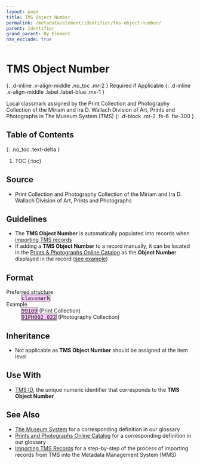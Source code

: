 ```yaml
---
layout: page
title: TMS Object Number
permalink: /metadata/element/identifier/tms-object-number/
parent: Identifier
grand_parent: By Element
nav_exclude: true
---
```


# TMS Object Number
{: .d-inline .v-align-middle .no_toc .mr-2 }
Required if Applicable
{: .d-inline .v-align-middle .label .label-blue .mx-1 }

Local classmark assigned by the Print Collection and Photography Collection of the Miriam and Ira D. Wallach Division of Art, Prints and Photographs in The Museum System (TMS)
{: .d-block .mt-2 .fs-6 .fw-300 }

## Table of Contents
{: .no_toc .text-delta }

1. TOC
{:toc}

## Source
- Print Collection and Photography Collection of the Miriam and Ira D. Wallach Division of Art, Prints and Photographs

## Guidelines
- The **TMS Object Number** is automatically populated into records when [importing TMS records](/metadata-documentation/workflows/importing/tms/)
- If adding a **TMS Object Number** to a record manually, it can be located in the [Prints & Photographs Online Catalog](https://wallachprintsandphotos.nypl.org/) as the **Object Numbe**r displayed in the record ([see example](https://wallachprintsandphotos.nypl.org/catalog/302742#:~:text=Object%20Number%3A-,99109,-Description%3A))

## Format

<dl>
<dt>Preferred structure</dt>
<dd><tt><span style="background: #ffccff; border: 1px solid #5c5962;">classmark</span></tt></dd>
<dt>Example</dt>
<dd><a href="https://metadata.nypl.org/items/3371530?section=desc_md#:~:text=TMS%20Object%20Number%3A-,99109,-Location"><tt><span style="background: #ffccff; border: 1px solid #5c5962;">99109</span></tt></a> (Print Collection)<br><a href="https://metadata.nypl.org/items/4310314?section=desc_md#:~:text=TMS%20Object%20Number%3A-,91PH002.022,-Location"><tt><span style="background: #ffccff; border: 1px solid #5c5962;">91PH002.022</span></tt></a> (Photography Collection)</dd>

</dl>

## Inheritance
- Not applicable as **TMS Object Number** should be assigned at the item level

## Use With
- [TMS ID](/metadata-documentation/metadata/element/identifier/tms/), the unique numeric identifier that corresponds to the **TMS Object Number**

## See Also
- [The Museum System](/metadata-documentation/resources/glossary/#the-museum-system) for a corresponding definition in our glossary
- [Prints and Photographs Online Catalog](/metadata-documentation/resources/glossary/#prints-photographs-online-catalog) for a corresponding definition in our glossary
- [Importing TMS Records](/metadata-documentation/workflows/importing/tms/) for a step-by-step of the process of importing records from TMS into the Metadata Management System (MMS)